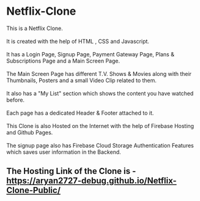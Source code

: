 # Netflix-Clone

This is a Netflix Clone.
<br><br>
It is created with the help of HTML , CSS and Javascript.
<br><br>
It has a Login Page, Signup Page, Payment Gateway Page, Plans & Subscriptions Page and a Main Screen Page.
<br><br>
The Main Screen Page has different T.V. Shows & Movies along with their Thumbnails, Posters and a small Video Clip related to them.
<br><br>
It also has a "My List" section which shows the content you have watched before.
<br><br>
Each page has a dedicated Header & Footer attached to it.
<br><br>
This Clone is also Hosted on the Internet with the help of Firebase Hosting and Github Pages.
<br><br>
The signup page also has Firebase Cloud Storage Authentication Features which saves user information in the Backend.

## The Hosting Link of the Clone is - https://aryan2727-debug.github.io/Netflix-Clone-Public/
